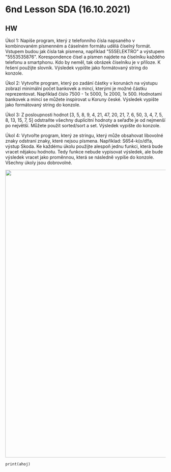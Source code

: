 # 6nd Lesson SDA (16.10.2021)

## HW
Úkol 1: Napiše program, který z telefonního čísla napsaného v kombinovaném písmenném a čáselném formátu udělá číselný formát. Vstupem budou jak čísla tak písmena, například "555ELEKTRO" a výstupem "5553535876". Korespondence čísel a písmen najdete na číselníku každého telefonu a smartphonu. Kdo by neměl, tak obrázek číselníku je v příloze. K řešení použijte slovník. Výsledek vypište jako formátovaný string do konzole.

Úkol 2: Vytvořte program, který po zadání částky v korunách na výstupu zobrazí minimální počet bankovek a mincí, kterými je možné částku reprezentovat. Například číslo 7500 - 1x 5000, 1x 2000, 1x 500. Hodnotami bankovek a mincí se můžete inspirovat u Koruny české. Výsledek vypište jako formátovaný string do konzole.

Úkol 3: Z posloupnosti hodnot [3, 5, 8, 9, 4, 21, 47, 20, 21, 7, 6, 50, 3, 4, 7, 5, 8, 13, 15, 7, 5] odstraňte všechny duplicitní hodnoty a seřaďte je od nejmenší po největší. Můžete použít sorted/sort a set. Výsledek vypište do konzole.

Úkol 4: Vytvořte program, který ze stringu, který může obsahovat libovolné znaky odstraní znaky, které nejsou písmena. Například: S654-k(o/d!!a, výstup Skoda.
Ke každému úkolu použijte alespoň jednu funkci, která bude vracet nějakou hodnotu. Tedy funkce nebude vypisovat výsledek, ale bude výsledek vracet jako proměnnou, která se následně vypíše do konzole. Všechny úkoly jsou dobrovolné.


<p float="left">
  <img src="Photos/HW 16-10-2021" width="900" />

```Py
print(ahoj)
```
